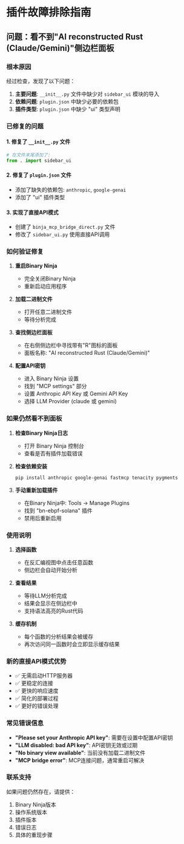 # 插件故障排除指南

## 问题：看不到"AI reconstructed Rust (Claude/Gemini)"侧边栏面板

### 根本原因
经过检查，发现了以下问题：

1. **主要问题**: `__init__.py` 文件中缺少对 `sidebar_ui` 模块的导入
2. **依赖问题**: `plugin.json` 中缺少必要的依赖包
3. **插件类型**: `plugin.json` 中缺少 "ui" 类型声明

### 已修复的问题

#### 1. 修复了 `__init__.py` 文件
```python
# 在文件末尾添加了:
from . import sidebar_ui
```

#### 2. 修复了 `plugin.json` 文件
- 添加了缺失的依赖包: `anthropic`, `google-genai`
- 添加了 "ui" 插件类型

#### 3. 实现了直接API模式
- 创建了 `binja_mcp_bridge_direct.py` 文件
- 修改了 `sidebar_ui.py` 使用直接API调用

### 如何验证修复

1. **重启Binary Ninja**
   - 完全关闭Binary Ninja
   - 重新启动应用程序

2. **加载二进制文件**
   - 打开任意二进制文件
   - 等待分析完成

3. **查找侧边栏面板**
   - 在右侧侧边栏中寻找带有"R"图标的面板
   - 面板名称: "AI reconstructed Rust (Claude/Gemini)"

4. **配置API密钥**
   - 进入 Binary Ninja 设置
   - 找到 "MCP settings" 部分
   - 设置 Anthropic API Key 或 Gemini API Key
   - 选择 LLM Provider (claude 或 gemini)

### 如果仍然看不到面板

1. **检查Binary Ninja日志**
   - 打开 Binary Ninja 控制台
   - 查看是否有插件加载错误

2. **检查依赖安装**
   ```bash
   pip install anthropic google-genai fastmcp tenacity pygments
   ```

3. **手动重新加载插件**
   - 在Binary Ninja中: Tools → Manage Plugins
   - 找到 "bn-ebpf-solana" 插件
   - 禁用后重新启用

### 使用说明

1. **选择函数**
   - 在反汇编视图中点击任意函数
   - 侧边栏会自动开始分析

2. **查看结果**
   - 等待LLM分析完成
   - 结果会显示在侧边栏中
   - 支持语法高亮的Rust代码

3. **缓存机制**
   - 每个函数的分析结果会被缓存
   - 再次访问同一函数时会立即显示缓存结果

### 新的直接API模式优势

- ✅ 无需启动HTTP服务器
- ✅ 更稳定的连接
- ✅ 更快的响应速度
- ✅ 简化的部署过程
- ✅ 更好的错误处理

### 常见错误信息

- **"Please set your Anthropic API key"**: 需要在设置中配置API密钥
- **"LLM disabled: bad API key"**: API密钥无效或过期
- **"No binary view available"**: 当前没有加载二进制文件
- **"MCP bridge error"**: MCP连接问题，通常重启可解决

### 联系支持

如果问题仍然存在，请提供：
1. Binary Ninja版本
2. 操作系统版本
3. 插件版本
4. 错误日志
5. 具体的重现步骤